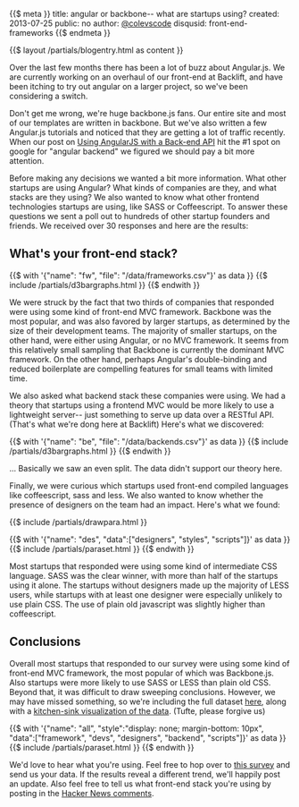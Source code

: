{{$ meta }}
title: angular or backbone-- what are startups using?
created: 2013-07-25
public: no
author: <a href="http://twitter.com/ColeVsCode">@colevscode</a>
disqusid: front-end-frameworks
{{$ endmeta }}

{{$ layout /partials/blogentry.html as content }}

Over the last few months there has been a lot of buzz about Angular.js. We are currently working on an overhaul of our front-end at Backlift, and have been itching to try out angular on a larger project, so we've been considering a switch. 

Don't get me wrong, we're huge backbone.js fans. Our entire site and most of our templates are written in backbone. But we've also written a few Angular.js tutorials and noticed that they are getting a lot of traffic recently. When our post on [Using AngularJS with a Back-end API](/entry/angular-tut2) hit the #1 spot on google for "angular backend" we figured we should pay a bit more attention.

Before making any decisions we wanted a bit more information. What other startups are using Angular? What kinds of companies are they, and what stacks are they using? We also wanted to know what other frontend technologies startups are using, like SASS or Coffeescript. To answer these questions we sent a poll out to hundreds of other startup founders and friends. We received over 30 responses and here are the results:

## What's your front-end stack?
 
{{$ with '{"name": "fw", "file": "/data/frameworks.csv"}' as data }}
	{{$ include /partials/d3bargraphs.html }}
{{$ endwith }}

We were struck by the fact that two thirds of companies that responded were using some kind of front-end MVC framework. Backbone was the most popular, and was also favored by larger startups, as determined by the size of their development teams. The majority of smaller startups, on the other hand, were either using Angular, or no MVC framework. It seems from this relatively small sampling that Backbone is currently the dominant MVC framework. On the other hand, perhaps Angular's double-binding and reduced boilerplate are compelling features for small teams with limited time.

We also asked what backend stack these companies were using. We had a theory that startups using a frontend MVC would be more likely to use a lightweight server-- just something to serve up data over a RESTful API. (That's what we're dong here at Backlift) Here's what we discovered:

{{$ with '{"name": "be", "file": "/data/backends.csv"}' as data }}
	{{$ include /partials/d3bargraphs.html }}
{{$ endwith }}

... Basically we saw an even split. The data didn't support our theory here.

Finally, we were curious which startups used front-end compiled languages like coffeescript, sass and less. We also wanted to know whether the presence of designers on the team had an impact. Here's what we found:

{{$ include /partials/drawpara.html }}


{{$ with '{"name": "des", "data":["designers", "styles", "scripts"]}' as data }}
	{{$ include /partials/paraset.html }}
{{$ endwith }}


Most startups that responded were using some kind of intermediate CSS language. SASS was the clear winner, with more than half of the startups using it alone. The startups without designers made up the majority of LESS users, while startups with at least one designer were especially unlikely to use plain CSS. The use of plain old javascript was slightly higher than coffeescript. 

## Conclusions

Overall most startups that responded to our survey were using some kind of front-end MVC framework, the most popular of which was Backbone.js. Also startups were more likely to use SASS or LESS than plain old CSS. Beyond that, it was difficult to draw sweeping conclusions. However, we may have missed something, so we're including the full dataset [here](/data/data.csv), along with a <a href="" id="kitchensink">kitchen-sink visualization of the data</a>. (Tufte, please forgive us)

{{$ with '{"name": "all", "style":"display: none; margin-bottom: 10px", "data":["framework", "devs", "designers", "backend", "scripts"]}' as data }}
	{{$ include /partials/paraset.html }}
{{$ endwith }}

<script>
$('#kitchensink').click(function(ev) {
	ev.preventDefault();
	$("#visall svg").show("slow");
});
</script>


We'd love to hear what you're using. Feel free to hop over to [this survey]() and send us your data. If the results reveal a different trend, we'll happily post an update. Also feel free to tell us what front-end stack you're using by posting in the [Hacker News comments]().
